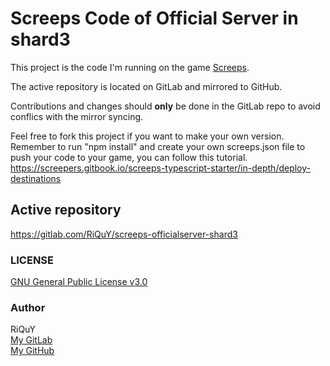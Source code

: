 # Screeps Code of Official Server in shard3
This project is the code I'm running on the game [Screeps](https://screeps.com/).

The active repository is located on GitLab and mirrored to GitHub.

Contributions and changes should **only** be done in the GitLab repo to avoid conflics with the mirror syncing. 

Feel free to fork this project if you want to make your own version.  
Remember to run "npm install" and create your own screeps.json file to push your code to your game, you can follow this tutorial.  
https://screepers.gitbook.io/screeps-typescript-starter/in-depth/deploy-destinations

## Active repository
https://gitlab.com/RiQuY/screeps-officialserver-shard3

### LICENSE
[GNU General Public License v3.0](https://www.gnu.org/licenses/gpl-3.0.en.html)

### Author
RiQuY  
[My GitLab](https://gitlab.com/RiQuY)  
[My GitHub](https://github.com/RiQuY)  